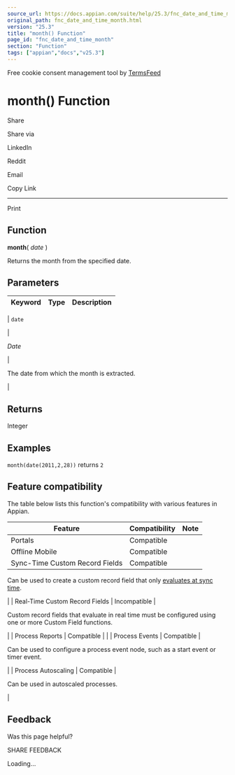 ```yaml
---
source_url: https://docs.appian.com/suite/help/25.3/fnc_date_and_time_month.html
original_path: fnc_date_and_time_month.html
version: "25.3"
title: "month() Function"
page_id: "fnc_date_and_time_month"
section: "Function"
tags: ["appian","docs","v25.3"]
---
```



Free cookie consent management tool by [TermsFeed](https://www.termsfeed.com/)

# month() Function

Share

Share via

LinkedIn

Reddit

Email

Copy Link

* * *

Print

## Function

**month**( _date_ )

Returns the month from the specified date.

## Parameters

| Keyword | Type | Description |
| --- | --- | --- |
|
`date`

 |

_Date_

 |

The date from which the month is extracted.

 |

## Returns

Integer

## Examples

`month(date(2011,2,28))` returns `2`

## Feature compatibility

The table below lists this function's compatibility with various features in Appian.

| Feature | Compatibility | Note |
| --- | --- | --- |
| Portals | Compatible |  |
| Offline Mobile | Compatible |  |
| Sync-Time Custom Record Fields | Compatible |
Can be used to create a custom record field that only [evaluates at sync time](custom-record-fields.html#prodlink-sync-time-evaluations).

 |
| Real-Time Custom Record Fields | Incompatible |

Custom record fields that evaluate in real time must be configured using one or more Custom Field functions.

 |
| Process Reports | Compatible |  |
| Process Events | Compatible |

Can be used to configure a process event node, such as a start event or timer event.

 |
| Process Autoscaling | Compatible |

Can be used in autoscaled processes.

 |

## Feedback

Was this page helpful?

SHARE FEEDBACK

Loading...